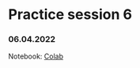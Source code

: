 # Practice session 6

### 06.04.2022

Notebook: [Colab](https://colab.research.google.com/drive/1d7LZVF5rR7irpMX5RE2oKtgFDFzLgf4k?usp=sharing)
